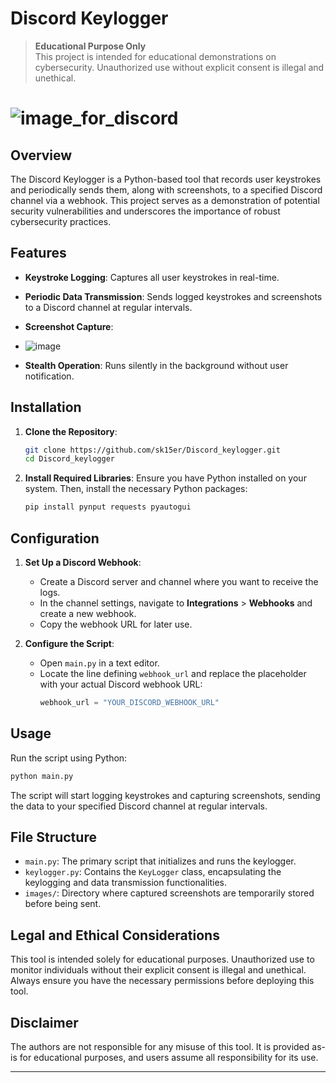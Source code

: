 # Discord Keylogger

> **Educational Purpose Only**  
> This project is intended for educational demonstrations on cybersecurity. Unauthorized use without explicit consent is illegal and unethical.

# ![image_for_discord](https://github.com/user-attachments/assets/2040d3b8-c1e2-47d1-b116-bd3f5fb555ef)


## Overview

The Discord Keylogger is a Python-based tool that records user keystrokes and periodically sends them, along with screenshots, to a specified Discord channel via a webhook. This project serves as a demonstration of potential security vulnerabilities and underscores the importance of robust cybersecurity practices.

## Features

- **Keystroke Logging**: Captures all user keystrokes in real-time.
- **Periodic Data Transmission**: Sends logged keystrokes and screenshots to a Discord channel at regular intervals.
- **Screenshot Capture**:
- ![image](https://github.com/user-attachments/assets/10b60bd7-4d75-476e-af49-24f28ae7ff67)

- **Stealth Operation**: Runs silently in the background without user notification.

## Installation

1. **Clone the Repository**:
   ```bash
   git clone https://github.com/sk15er/Discord_keylogger.git
   cd Discord_keylogger
   ```

2. **Install Required Libraries**:
   Ensure you have Python installed on your system. Then, install the necessary Python packages:
   ```bash
   pip install pynput requests pyautogui
   ```

## Configuration

1. **Set Up a Discord Webhook**:
   - Create a Discord server and channel where you want to receive the logs.
   - In the channel settings, navigate to **Integrations** > **Webhooks** and create a new webhook.
   - Copy the webhook URL for later use.

2. **Configure the Script**:
   - Open `main.py` in a text editor.
   - Locate the line defining `webhook_url` and replace the placeholder with your actual Discord webhook URL:
     ```python
     webhook_url = "YOUR_DISCORD_WEBHOOK_URL"
     ```

## Usage

Run the script using Python:
```bash
python main.py
```
The script will start logging keystrokes and capturing screenshots, sending the data to your specified Discord channel at regular intervals.

## File Structure

- `main.py`: The primary script that initializes and runs the keylogger.
- `keylogger.py`: Contains the `KeyLogger` class, encapsulating the keylogging and data transmission functionalities.
- `images/`: Directory where captured screenshots are temporarily stored before being sent.

## Legal and Ethical Considerations

This tool is intended solely for educational purposes. Unauthorized use to monitor individuals without their explicit consent is illegal and unethical. Always ensure you have the necessary permissions before deploying this tool.

## Disclaimer

The authors are not responsible for any misuse of this tool. It is provided as-is for educational purposes, and users assume all responsibility for its use.

---
